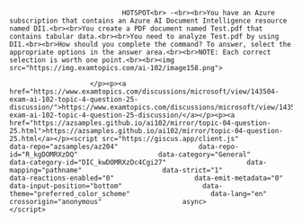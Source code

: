 <p class="card-text">
							
								HOTSPOT<br> -<br><br>You have an Azure subscription that contains an Azure AI Document Intelligence resource named DI1.<br><br>You create a PDF document named Test.pdf that contains tabular data.<br><br>You need to analyze Test.pdf by using DI1.<br><br>How should you complete the command? To answer, select the appropriate options in the answer area.<br><br>NOTE: Each correct selection is worth one point.<br><br><img src="https://img.examtopics.com/ai-102/image158.png">
							
						</p><p><a href="https://www.examtopics.com/discussions/microsoft/view/143504-exam-ai-102-topic-4-question-25-discussion/">https://www.examtopics.com/discussions/microsoft/view/143504-exam-ai-102-topic-4-question-25-discussion/</a></p><p><a href="https://azsamples.github.io/ai102/mirror/topic-04-question-25.html">https://azsamples.github.io/ai102/mirror/topic-04-question-25.html</a></p><script src="https://giscus.app/client.js"                    data-repo="azsamples/az204"                    data-repo-id="R_kgDOMRXzDQ"                    data-category="General"                    data-category-id="DIC_kwDOMRXzDc4Cgi27"                    data-mapping="pathname"                    data-strict="1"                    data-reactions-enabled="0"                    data-emit-metadata="0"                    data-input-position="bottom"                    data-theme="preferred_color_scheme"                    data-lang="en"                    crossorigin="anonymous"                    async>                    </script>